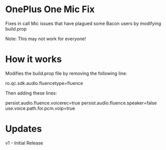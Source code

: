 # OnePlus One Mic Fix

Fixes in call Mic issues that have plagued some Bacon users by modifying build.prop

Note: This may not work for everyone!


# How it works

Modifies the build.prop file by removing the following line:

ro.qc.sdk.audio.fluencetype=fluence

Then adding these lines:

persist.audio.fluence.voicerec=true
persist.audio.fluence.speaker=false
use.voice.path.for.pcm.voip=true


# Updates

v1
    - Initial Release

